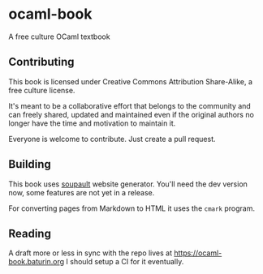 # ocaml-book
A free culture OCaml textbook

## Contributing

This book is licensed under Creative Commons Attribution Share-Alike,
a free culture license.

It's meant to be a collaborative effort that belongs to the community
and can freely shared, updated and maintained even if the original authors no longer
have the time and motivation to maintain it.

Everyone is welcome to contribute. Just create a pull request.

## Building

This book uses [soupault](https://soupault.neocities.org) website generator.
You'll need the dev version now, some features are not yet in a release.

For converting pages from Markdown to HTML it uses the `cmark` program.

## Reading

A draft more or less in sync with the repo lives at https://ocaml-book.baturin.org
I should setup a CI for it eventually.
